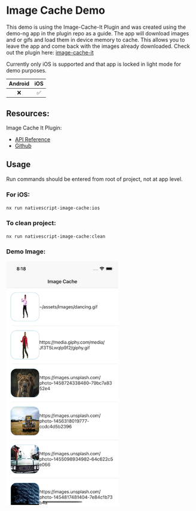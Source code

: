 # Image Cache Demo

This demo is using the Image-Cache-It Plugin and was created using the demo-ng app in the plugin repo as a guide. The app will download images and or gifs and load them in device memory to cache. This allows you to leave the app and come back with the images already downloaded. Check out the plugin here: [image-cache-it](https://github.com/triniwiz/nativescript-image-cache-it)

Currently only iOS is supported and that app is locked in light mode for demo purposes.

| Android |        iOS         |
| :-----: | :----------------: |
|   :x:   | :white_check_mark: |

## Resources:

Image Cache It Plugin:

- [API Reference](https://triniwiz.github.io/nativescript-plugins/api-reference/image-cache-it.html)
- [Github](https://github.com/triniwiz/nativescript-image-cache-it)

## Usage

Run commands should be entered from root of project, not at app level.
### For iOS:

`nx run nativescript-image-cache:ios`

### To clean project:

`nx run nativescript-image-cache:clean`

### Demo Image:

<img width="300" height="650" src="demo.png"></img>
